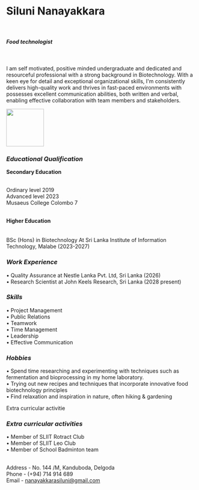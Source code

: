 <html>

 <body>
<h1>Siluni Nanayakkara</h1>
<br><h5>Food technologist</h5>

<br> <p>I am self motivated, positive minded undergraduate and dedicated and resourceful professional with a strong background in Biotechnology. With a keen eye for detail and exceptional organizational skills, I'm consistently delivers high-quality work and thrives in fast-paced environments with possesses excellent communication abilities, both written and verbal, enabling effective collaboration with team members and stakeholders.</p>


<img src="IMG_20240217_134929_243" width="100" height="100">


<h3><i>Educational Qualification </i></h3> 
<b>Secondary Education</b><br>

<br>Ordinary level 2019 <br>
Advanced level 2023 <br>
Musaeus College Colombo 7 <br>

<br> <b>Higher Education</b> </br>
<br>
 <br>BSc (Hons) in Biotechnology At Sri Lanka Institute of Information Technology, Malabe (2023-2027)

<h3><i>Work Experience </i></h3> 


• Quality Assurance at Nestle Lanka Pvt. Ltd, Sri Lanka (2026) <br>
• Research Scientist at John Keels Research, Sri Lanka (2028 present)<br>

<h3><i>Skills</i></h3> 

• Project Management <br>
• Public Relations <br>
• Teamwork <br>
• Time Management<br>
• Leadership<br>
• Effective Communication<br>

<h3><i>Hobbies </i></h3> 

• Spend time researching and experimenting with techniques such as fermentation and bioprocessing in my home laboratory. <br>
• Trying out new recipes and techniques that incorporate innovative food biotechnology principles <br>
• Find relaxation and inspiration in nature, often hiking & gardening <br>

 Extra curricular activitie<h3><i>Extra curricular activities</i></h3> 
• Member of SLIIT Rotract Club <br>
• Member of SLIIT Leo Club <br>
• Member of School Badminton team <br>

<br>Address - No. 144 /M, Kanduboda, Delgoda </br>
Phone - (+94) 714 914 689 <br>
Email - nanayakkarasiluni@gmail.com <br>
</body>
</html>
